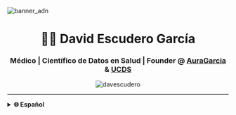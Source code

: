 ![banner_adn](https://user-images.githubusercontent.com/91165870/174641907-d7ed026c-c3a1-4281-9461-f14b0addac6d.gif)

<h1 align="center">👨‍⚕️ David Escudero García</h1>
<h3 align="center">Médico | Científico de Datos en Salud | Founder @ <a href="https://github.com/auragarciamx">AuraGarcia</a> & <a href="https://github.com/UCDS-INER">UCDS</a></h3>

<p align="center">
  <img src="https://komarev.com/ghpvc/?username=davescudero&label=Visitas%20al%20perfil&color=0e75b6&style=flat" alt="davescudero" />
</p>

---

<details>
  <summary><strong>🌐 Español</strong></summary>

### 🌍 Sobre mí

Soy médico por vocación y científico de datos por evolución. Actualmente lidero la transformación digital y el análisis de datos en salud desde el **Instituto Nacional de Enfermedades Respiratorias (INER)**, donde fundé la **Unidad de Ciencia de Datos en Salud (UCDS)**.

Además, soy fundador de **Auragarcia**, una consultora que integra ciencia de datos, salud digital e inteligencia artificial para transformar la atención médica en Latinoamérica.

---

### 🚀 Actualmente trabajando en:

- Transformación digital en instituciones de salud pública.
- Implementación de estándares como **SNOMED CT** y arquitecturas como **OME-Zarr**.
- Desarrollo de herramientas de IA clínica explicable.
- Capacitación de personal médico en ciencia de datos y salud digital.

---

### 📚 Aprendiendo sobre:

- Arquitecturas de datos clínicos (i2b2, OMOP, FHIR).
- Interpretabilidad de modelos de aprendizaje profundo en imágenes médicas.
- Modelos de negocio basados en economía circular para salud digital.

---

### 📫 Contacto:

- 🌐 [davescudero.github.io](https://davescudero.github.io)
- 📧 **davidescudero@avragarcia.com**
- 📧 **cienciadedatos.salud@gmail.com**
- 🐦 [@davescudero](https://twitter.com/davescudero)
- 💼 [LinkedIn](https://www.linkedin.com/in/davidescuderogarcia)

---

### ⚙️ Tecnologías favoritas

![Python](https://img.shields.io/badge/-Python-3776AB?style=for-the-badge&logo=python&logoColor=white)
![R](https://img.shields.io/badge/-R-276DC3?style=for-the-badge&logo=r&logoColor=white)
![PyTorch](https://img.shields.io/badge/-PyTorch-EE4C2C?style=for-the-badge&logo=pytorch&logoColor=white)
![PostgreSQL](https://img.shields.io/badge/-PostgreSQL-336791?style=for-the-badge&logo=postgresql&logoColor=white)
![Quarto](https://img.shields.io/badge/-Quarto-32A3E0?style=for-the-badge&logo=quarto&logoColor=white)
![GitHub](https://img.shields.io/badge/-GitHub-181717?style=for-the-badge&logo=github&logoColor=white)

---

### 🤝 Organizaciones

- 🧬 [UCDS - Unidad de Ciencia de Datos en Salud](https://github.com/UCDS-INER)
- 🧠 [Auragarcia - Consultora en Salud Digital y Ciencia de Datos](https://github.com/auragarciamx)

---

---


<details open>
  <summary><strong>🌐 English</strong></summary>

### 🌍 About Me

I'm a medical doctor by vocation and a data scientist by evolution. I lead digital transformation and health data analytics at the **National Institute of Respiratory Diseases (INER)**, where I founded the **Health Data Science Unit (UCDS)**.

I'm also the founder of **Auragarcia**, a consultancy that blends data science, digital health, and AI to transform healthcare across Latin America.

---

### 🚀 Currently Working On:

- Digital transformation in public health institutions.
- Implementation of standards like **SNOMED CT** and architectures like **OME-Zarr**.
- Building explainable clinical AI tools for decision support.
- Training medical staff in data science and digital health.

---

### 📚 Currently Learning:

- Clinical data architectures (i2b2, OMOP, FHIR).
- Interpretability in deep learning for medical imaging.
- Circular economy models for sustainable health tech companies.

---

### 📫 Get in Touch:

- 🌐 [davescudero.github.io](https://davescudero.github.io)
- 📧 **davidescudero@auragarcia.com**
- 📧 **ciencia.datos.salud@iner.gob.mx**
- 🐦 [@davescudero](https://twitter.com/davescudero)
- 💼 [LinkedIn](https://www.linkedin.com/in/davescudero)

---

### ⚙️ Favorite Technologies

![Python](https://img.shields.io/badge/-Python-3776AB?style=for-the-badge&logo=python&logoColor=white)
![R](https://img.shields.io/badge/-R-276DC3?style=for-the-badge&logo=r&logoColor=white)
![PyTorch](https://img.shields.io/badge/-PyTorch-EE4C2C?style=for-the-badge&logo=pytorch&logoColor=white)
![PostgreSQL](https://img.shields.io/badge/-PostgreSQL-336791?style=for-the-badge&logo=postgresql&logoColor=white)
![Quarto](https://img.shields.io/badge/-Quarto-32A3E0?style=for-the-badge&logo=quarto&logoColor=white)
![GitHub](https://img.shields.io/badge/-GitHub-181717?style=for-the-badge&logo=github&logoColor=white)

---

### 🤝 Organizations

- 🧬 [UCDS - Health Data Science Unit](https://github.com/UCDS-INER)
- 🧠 [Auragarcia - Digital Health & Data Science Consultancy](https://github.com/auragarciamx)

---

</details>
